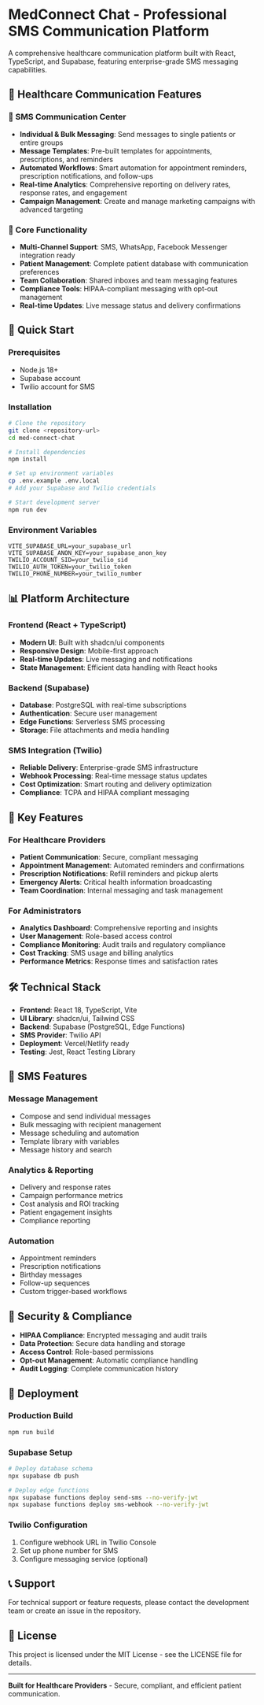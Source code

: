 # MedConnect Chat - Professional SMS Communication Platform

A comprehensive healthcare communication platform built with React, TypeScript, and Supabase, featuring enterprise-grade SMS messaging capabilities.

## 🏥 Healthcare Communication Features

### 📱 SMS Communication Center
- **Individual & Bulk Messaging**: Send messages to single patients or entire groups
- **Message Templates**: Pre-built templates for appointments, prescriptions, and reminders
- **Automated Workflows**: Smart automation for appointment reminders, prescription notifications, and follow-ups
- **Real-time Analytics**: Comprehensive reporting on delivery rates, response rates, and engagement
- **Campaign Management**: Create and manage marketing campaigns with advanced targeting

### 🔧 Core Functionality
- **Multi-Channel Support**: SMS, WhatsApp, Facebook Messenger integration ready
- **Patient Management**: Complete patient database with communication preferences
- **Team Collaboration**: Shared inboxes and team messaging features
- **Compliance Tools**: HIPAA-compliant messaging with opt-out management
- **Real-time Updates**: Live message status and delivery confirmations

## 🚀 Quick Start

### Prerequisites
- Node.js 18+ 
- Supabase account
- Twilio account for SMS

### Installation
```bash
# Clone the repository
git clone <repository-url>
cd med-connect-chat

# Install dependencies
npm install

# Set up environment variables
cp .env.example .env.local
# Add your Supabase and Twilio credentials

# Start development server
npm run dev
```

### Environment Variables
```env
VITE_SUPABASE_URL=your_supabase_url
VITE_SUPABASE_ANON_KEY=your_supabase_anon_key
TWILIO_ACCOUNT_SID=your_twilio_sid
TWILIO_AUTH_TOKEN=your_twilio_token
TWILIO_PHONE_NUMBER=your_twilio_number
```

## 📊 Platform Architecture

### Frontend (React + TypeScript)
- **Modern UI**: Built with shadcn/ui components
- **Responsive Design**: Mobile-first approach
- **Real-time Updates**: Live messaging and notifications
- **State Management**: Efficient data handling with React hooks

### Backend (Supabase)
- **Database**: PostgreSQL with real-time subscriptions
- **Authentication**: Secure user management
- **Edge Functions**: Serverless SMS processing
- **Storage**: File attachments and media handling

### SMS Integration (Twilio)
- **Reliable Delivery**: Enterprise-grade SMS infrastructure
- **Webhook Processing**: Real-time message status updates
- **Cost Optimization**: Smart routing and delivery optimization
- **Compliance**: TCPA and HIPAA compliant messaging

## 🎯 Key Features

### For Healthcare Providers
- **Patient Communication**: Secure, compliant messaging
- **Appointment Management**: Automated reminders and confirmations
- **Prescription Notifications**: Refill reminders and pickup alerts
- **Emergency Alerts**: Critical health information broadcasting
- **Team Coordination**: Internal messaging and task management

### For Administrators
- **Analytics Dashboard**: Comprehensive reporting and insights
- **User Management**: Role-based access control
- **Compliance Monitoring**: Audit trails and regulatory compliance
- **Cost Tracking**: SMS usage and billing analytics
- **Performance Metrics**: Response times and satisfaction rates

## 🛠️ Technical Stack

- **Frontend**: React 18, TypeScript, Vite
- **UI Library**: shadcn/ui, Tailwind CSS
- **Backend**: Supabase (PostgreSQL, Edge Functions)
- **SMS Provider**: Twilio API
- **Deployment**: Vercel/Netlify ready
- **Testing**: Jest, React Testing Library

## 📱 SMS Features

### Message Management
- Compose and send individual messages
- Bulk messaging with recipient management
- Message scheduling and automation
- Template library with variables
- Message history and search

### Analytics & Reporting
- Delivery and response rates
- Campaign performance metrics
- Cost analysis and ROI tracking
- Patient engagement insights
- Compliance reporting

### Automation
- Appointment reminders
- Prescription notifications
- Birthday messages
- Follow-up sequences
- Custom trigger-based workflows

## 🔐 Security & Compliance

- **HIPAA Compliance**: Encrypted messaging and audit trails
- **Data Protection**: Secure data handling and storage
- **Access Control**: Role-based permissions
- **Opt-out Management**: Automatic compliance handling
- **Audit Logging**: Complete communication history

## 🚀 Deployment

### Production Build
```bash
npm run build
```

### Supabase Setup
```bash
# Deploy database schema
npx supabase db push

# Deploy edge functions
npx supabase functions deploy send-sms --no-verify-jwt
npx supabase functions deploy sms-webhook --no-verify-jwt
```

### Twilio Configuration
1. Configure webhook URL in Twilio Console
2. Set up phone number for SMS
3. Configure messaging service (optional)

## 📞 Support

For technical support or feature requests, please contact the development team or create an issue in the repository.

## 📄 License

This project is licensed under the MIT License - see the LICENSE file for details.

---

**Built for Healthcare Providers** - Secure, compliant, and efficient patient communication.
